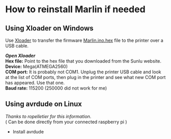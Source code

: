 # How to reinstall Marlin if needed
## Using Xloader on Windows
Use [Xloader](https://github.com/binaryupdates/xLoader) to transfer the firmware [Marlin.ino.hex](https://3dsunlu.com/en/NewsList/10.html) file to the printer over a USB cable.

**_Open Xloader_**  
**Hex file:**  Point to the hex file that you downloaded from the Sunlu website.  
**Device:**  Mega(ATMEGA2560)  
**COM port:**  It is probably not COM1.  Unplug the printer USB cable and look at the list of COM ports, then plug in the printer and see what new COM port has appeared. Use that one.  
**Baud rate:** 115200  (250000 did not work for me)

## Using avrdude on Linux 
_Thanks to ropelletier for this information._  
( Can be done directly from your connected raspberry pi )   
* Install avrdude
